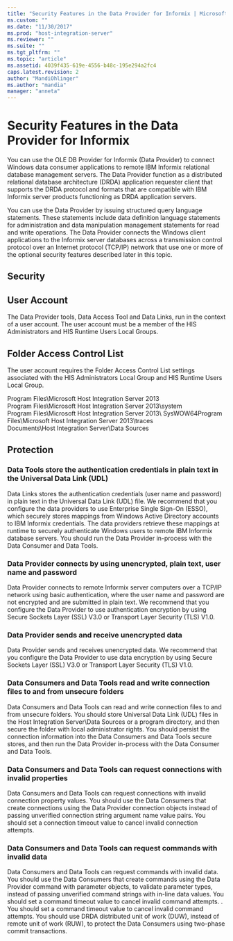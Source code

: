 ```yaml
---
title: "Security Features in the Data Provider for Informix | Microsoft Docs"
ms.custom: ""
ms.date: "11/30/2017"
ms.prod: "host-integration-server"
ms.reviewer: ""
ms.suite: ""
ms.tgt_pltfrm: ""
ms.topic: "article"
ms.assetid: 4039f435-619e-4556-b48c-195e294a2fc4
caps.latest.revision: 2
author: "MandiOhlinger"
ms.author: "mandia"
manager: "anneta"
---
```

# Security Features in the Data Provider for Informix
You can use the OLE DB Provider for Informix (Data Provider) to connect Windows data consumer applications to remote IBM Informix relational database management servers. The Data Provider function as a distributed relational database architecture (DRDA) application requester client that supports the DRDA protocol and formats that are compatible with IBM Informix server products functioning as DRDA application servers.  
  
 You can use the Data Provider by issuing structured query language statements. These statements include data definition language statements for administration and data manipulation management statements for read and write operations. The Data Provider connects the Windows client applications to the Informix server databases across a transmission control protocol over an Internet protocol (TCP/IP) network that use one or more of the optional security features described later in this topic.  
  
## Security  
  
## User Account  
 The Data Provider tools, Data Access Tool and Data Links, run in the context of a user account. The user account must be a member of the HIS Administrators and HIS Runtime Users Local Groups.  
  
## Folder Access Control List  
 The user account requires the Folder Access Control List settings associated with the HIS Administrators Local Group and HIS Runtime Users Local Group.  
  
 Program Files\Microsoft Host Integration Server 2013  
Program Files\Microsoft Host Integration Server 2013\system  
Program Files\Microsoft Host Integration Server 2013\ SysWOW64Program Files\Microsoft Host Integration Server 2013\traces  
Documents\Host Integration Server\Data Sources  
  
## Protection  
  
### Data Tools store the authentication credentials in plain text in the Universal Data Link (UDL)  
 Data Links stores the authentication credentials (user name and password) in plain text in the Universal Data Link (UDL) file. We recommend that you configure the data providers to use Enterprise Single Sign-On (ESSO), which securely stores mappings from Windows Active Directory accounts to IBM Informix credentials. The data providers retrieve these mappings at runtime to securely authenticate Windows users to remote IBM Informix database servers. You should run the Data Provider in-process with the Data Consumer and Data Tools.  
  
### Data Provider connects by using unencrypted, plain text, user name and password  
 Data Provider connects to remote Informix server computers over a TCP/IP network using basic authentication, where the user name and password are not encrypted and are submitted in plain text. We recommend that you configure the Data Provider to use authentication encryption by using Secure Sockets Layer (SSL) V3.0 or Transport Layer Security (TLS) V1.0.  
  
### Data Provider sends and receive unencrypted data  
 Data Provider sends and receives unencrypted data. We recommend that you configure the Data Provider to use data encryption by using Secure Sockets Layer (SSL) V3.0 or Transport Layer Security (TLS) V1.0.  
  
### Data Consumers and Data Tools read and write connection files to and from unsecure folders  
 Data Consumers and Data Tools can read and write connection files to and from unsecure folders. You should store Universal Data Link (UDL) files in the Host Integration Server\Data Sources or a program directory, and then secure the folder with local administrator rights. You should persist the connection information into the Data Consumers and Data Tools secure stores, and then run the Data Provider in-process with the Data Consumer and Data Tools.  
  
### Data Consumers and Data Tools can request connections with invalid properties  
 Data Consumers and Data Tools can request connections with invalid connection property values. You should use the Data Consumers that create connections using the Data Provider connection objects instead of passing unverified connection string argument name value pairs. You should set a connection timeout value to cancel invalid connection attempts.  
  
### Data Consumers and Data Tools can request commands with invalid data  
 Data Consumers and Data Tools can request commands with invalid data. You should use the Data Consumers that create commands using the Data Provider command with parameter objects, to validate parameter types, instead of passing unverified command strings with in-line data values. You should set a command timeout value to cancel invalid command attempts. . You should set a command timeout value to cancel invalid command attempts. You should use DRDA distributed unit of work (DUW), instead of remote unit of work (RUW), to protect the Data Consumers using two-phase commit transactions.